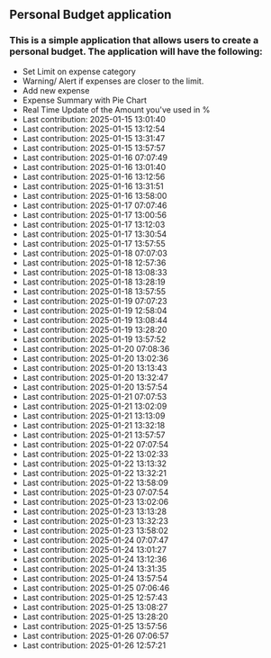 ## Personal Budget application

### This is a simple application that allows users to create a personal budget. The application will have the following:

- Set Limit on expense category
- Warning/ Alert if expenses are closer to the limit.
- Add new expense
- Expense Summary with Pie Chart
- Real Time Update of the Amount you've used in %
- Last contribution: 2025-01-15 13:01:40
- Last contribution: 2025-01-15 13:12:54
- Last contribution: 2025-01-15 13:31:47
- Last contribution: 2025-01-15 13:57:57
- Last contribution: 2025-01-16 07:07:49
- Last contribution: 2025-01-16 13:01:40
- Last contribution: 2025-01-16 13:12:56
- Last contribution: 2025-01-16 13:31:51
- Last contribution: 2025-01-16 13:58:00
- Last contribution: 2025-01-17 07:07:46
- Last contribution: 2025-01-17 13:00:56
- Last contribution: 2025-01-17 13:12:03
- Last contribution: 2025-01-17 13:30:54
- Last contribution: 2025-01-17 13:57:55
- Last contribution: 2025-01-18 07:07:03
- Last contribution: 2025-01-18 12:57:36
- Last contribution: 2025-01-18 13:08:33
- Last contribution: 2025-01-18 13:28:19
- Last contribution: 2025-01-18 13:57:55
- Last contribution: 2025-01-19 07:07:23
- Last contribution: 2025-01-19 12:58:04
- Last contribution: 2025-01-19 13:08:44
- Last contribution: 2025-01-19 13:28:20
- Last contribution: 2025-01-19 13:57:52
- Last contribution: 2025-01-20 07:08:36
- Last contribution: 2025-01-20 13:02:36
- Last contribution: 2025-01-20 13:13:43
- Last contribution: 2025-01-20 13:32:47
- Last contribution: 2025-01-20 13:57:54
- Last contribution: 2025-01-21 07:07:53
- Last contribution: 2025-01-21 13:02:09
- Last contribution: 2025-01-21 13:13:09
- Last contribution: 2025-01-21 13:32:18
- Last contribution: 2025-01-21 13:57:57
- Last contribution: 2025-01-22 07:07:54
- Last contribution: 2025-01-22 13:02:33
- Last contribution: 2025-01-22 13:13:32
- Last contribution: 2025-01-22 13:32:21
- Last contribution: 2025-01-22 13:58:09
- Last contribution: 2025-01-23 07:07:54
- Last contribution: 2025-01-23 13:02:06
- Last contribution: 2025-01-23 13:13:28
- Last contribution: 2025-01-23 13:32:23
- Last contribution: 2025-01-23 13:58:02
- Last contribution: 2025-01-24 07:07:47
- Last contribution: 2025-01-24 13:01:27
- Last contribution: 2025-01-24 13:12:36
- Last contribution: 2025-01-24 13:31:35
- Last contribution: 2025-01-24 13:57:54
- Last contribution: 2025-01-25 07:06:46
- Last contribution: 2025-01-25 12:57:43
- Last contribution: 2025-01-25 13:08:27
- Last contribution: 2025-01-25 13:28:20
- Last contribution: 2025-01-25 13:57:56
- Last contribution: 2025-01-26 07:06:57
- Last contribution: 2025-01-26 12:57:21
